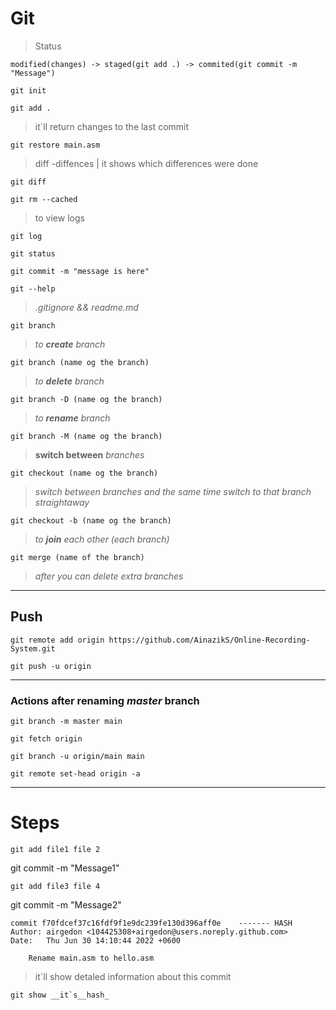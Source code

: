 # Git
> Status
```
modified(changes) -> staged(git add .) -> commited(git commit -m "Message")
```
```
git init
```

```
git add .
```
> it`ll return changes to the last commit
```
git restore main.asm
```
> diff -diffences | it shows which differences were done
```
git diff
```
```
git rm --cached
```
> to view logs
```
git log
```
```
git status
```

```
git commit -m "message is here"
```

```
git --help
```

>*.gitignore && readme.md*

```
git branch
```

>*to **create** branch*
 
```
git branch (name og the branch)        
```

>*to **delete** branch*

```
git branch -D (name og the branch) 
```
>*to **rename** branch*
```
git branch -M (name og the branch)    
```
>**switch between** *branches*
```
git checkout (name og the branch)      
```
>*switch between branches and the same time switch to that branch straightaway*
```
git checkout -b (name og the branch)   
```
>*to **join** each other (each branch)*
```
git merge (name of the branch)         
```

>*after you can delete  extra branches*
___
## Push
```
git remote add origin https://github.com/AinazikS/Online-Recording-System.git
```

```
git push -u origin
```
___
### Actions after renaming *master* branch
```
git branch -m master main
```

```
git fetch origin
```

```
git branch -u origin/main main
```

```
git remote set-head origin -a
```
___
# Steps

```
git add file1 file 2
```
git commit -m "Message1"
```
git add file3 file 4
```
git commit -m "Message2"

```
commit f70fdcef37c16fdf9f1e9dc239fe130d396aff0e    ------- HASH
Author: airgedon <104425308+airgedon@users.noreply.github.com>
Date:   Thu Jun 30 14:10:44 2022 +0600

    Rename main.asm to hello.asm
```
> it`ll show detaled information about this commit
```
git show __it`s__hash_
```
